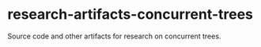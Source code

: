 # research-artifacts-concurrent-trees
Source code and other artifacts for research on concurrent trees. 
